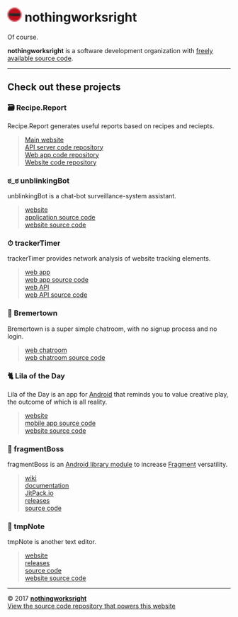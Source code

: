 # <img src="img/favicon.svg" height="32" width="32" /> nothingworksright  

Of course.  

__nothingworksright__ is a software development organization with [freely available source code](https://github.com/nothingworksright).  

___

## Check out these projects  

### 🗃 Recipe.Report  

Recipe.Report generates useful reports based on recipes and reciepts.  

> [Main website](http://www.recipe.report/)  
> [API server code repository](https://github.com/nothingworksright/api.recipe.report)  
> [Web app code repository](https://github.com/nothingworksright/my.recipe.report)  
> [Website code repository](https://github.com/nothingworksright/www.recipe.report)  

### ಠ_ಠ unblinkingBot  

unblinkingBot is a chat-bot surveillance-system assistant.  

> [website](http://www.unblinkingbot.com)  
> [application source code](https://github.com/nothingworksright/unblinkingbot)  
> [website source code](https://github.com/nothingworksright/unblinkingbot_website)  

### ⏱ trackerTimer  

trackerTimer provides network analysis of website tracking elements.  

> [web app](https://trackertimerwebapp.herokuapp.com/)  
> [web app source code](https://github.com/nothingworksright/trackertimer_webapp)  
> [web API](https://trackertimerapi.herokuapp.com/)  
> [web API source code](https://github.com/nothingworksright/trackertimer_api)  

### 💬 Bremertown  

Bremertown is a super simple chatroom, with no signup process and no login.  

> [web chatroom](http://www.bremertown.com/)  
> [web chatroom source code](https://github.com/nothingworksright/bremertown_chatroom)  

### 🐈 Lila of the Day  

Lila of the Day is an app for [Android](https://www.android.com/) that reminds you to value creative play, the outcome of which is all reality.  

> [website](http://www.lilaoftheday.com)  
> [mobile app source code](https://github.com/nothingworksright/lilaoftheday_android)  
> [website source code](https://github.com/nothingworksright/lilaoftheday_website)

### 📱 fragmentBoss  

fragmentBoss is an [Android library module](https://developer.android.com/studio/projects/android-library.html) to increase [Fragment](https://developer.android.com/guide/components/fragments.html) versatility.  

> [wiki](https://github.com/nothingworksright/fragmentboss/wiki)  
> [documentation](http://nothingworksright.com/fragmentBoss/)  
> [JitPack.io](https://jitpack.io/#com.nothingworksright/fragmentBoss)  
> [releases](https://github.com/nothingworksright/fragmentBoss/releases/latest)  
> [source code](https://github.com/nothingworksright/fragmentBoss)  

### 📓 tmpNote  

tmpNote is another text editor.  

> [website](http://tmpnote.com/)  
> [releases](https://github.com/nothingworksright/tmpNote/releases/latest)  
> [source code](https://github.com/nothingworksright/tmpNote)  
> [website source code](https://github.com/nothingworksright/tmpnote_website)  

___

&copy; 2017 [__nothingworksright__](https://github.com/nothingworksright)  
[View the source code repository that powers this website](https://github.com/nothingworksright/nothingworksright.github.io)  

